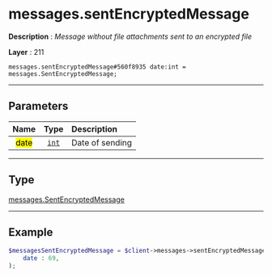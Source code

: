 # messages.sentEncryptedMessage

**Description** : *Message without file attachments sent to an encrypted file*

**Layer** : 211

```tl
messages.sentEncryptedMessage#560f8935 date:int = messages.SentEncryptedMessage;
```

---

## Parameters

| Name | Type | Description |
| :---: | :---: | :--- |
| <mark>date</mark> | [`int`](type/int) | Date of sending |

---

## Type

[messages.SentEncryptedMessage](type/messages.SentEncryptedMessage)

---

## Example

```php
$messagesSentEncryptedMessage = $client->messages->sentEncryptedMessage(
	date : 69,
);
```